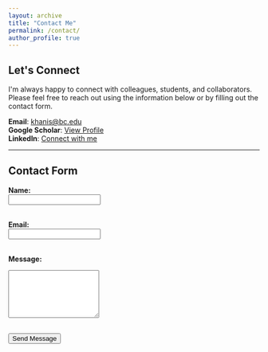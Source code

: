 ```yaml
---
layout: archive
title: "Contact Me"
permalink: /contact/
author_profile: true
---
```


## Let's Connect

I'm always happy to connect with colleagues, students, and collaborators. Please feel free to reach out using the information below or by filling out the contact form.

**Email**: [khanis@bc.edu](mailto:khanis@bc.edu)  
**Google Scholar**: [View Profile](https://scholar.google.com/citations?user=0c2asYoAAAAJ&hl=en)  
**LinkedIn**: [Connect with me](https://www.linkedin.com/in/saberkhani/)

---

## Contact Form

<form action="https://formspree.io/f/xeozakdn" method="POST">
  <label for="name"><strong>Name:</strong></label><br>
  <input type="text" id="name" name="name" required><br><br>

  <label for="email"><strong>Email:</strong></label><br>
  <input type="email" id="email" name="email" required><br><br>

  <label for="message"><strong>Message:</strong></label><br>
  <textarea id="message" name="message" rows="6" required></textarea><br><br>

  <button type="submit">Send Message</button>
</form>

